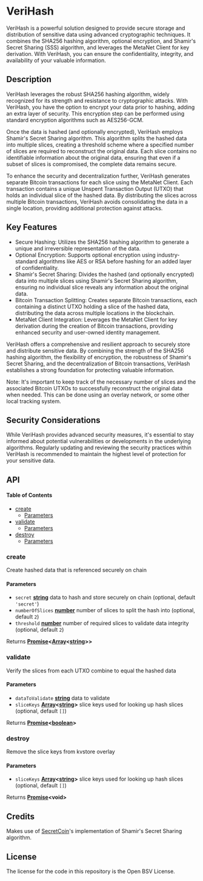 # VeriHash

VeriHash is a powerful solution designed to provide secure storage and distribution of sensitive data using advanced cryptographic techniques. It combines the SHA256 hashing algorithm, optional encryption, and Shamir's Secret Sharing (SSS) algorithm, and leverages the MetaNet Client for key derivation. With VeriHash, you can ensure the confidentiality, integrity, and availability of your valuable information.

## Description

VeriHash leverages the robust SHA256 hashing algorithm, widely recognized for its strength and resistance to cryptographic attacks. With VeriHash, you have the option to encrypt your data prior to hashing, adding an extra layer of security. This encryption step can be performed using standard encryption algorithms such as AES256-GCM.

Once the data is hashed (and optionally encrypted), VeriHash employs Shamir's Secret Sharing algorithm. This algorithm splits the hashed data into multiple slices, creating a threshold scheme where a specified number of slices are required to reconstruct the original data. Each slice contains no identifiable information about the original data, ensuring that even if a subset of slices is compromised, the complete data remains secure.

To enhance the security and decentralization further, VeriHash generates separate Bitcoin transactions for each slice using the MetaNet Client. Each transaction contains a unique Unspent Transaction Output (UTXO) that holds an individual slice of the hashed data. By distributing the slices across multiple Bitcoin transactions, VeriHash avoids consolidating the data in a single location, providing additional protection against attacks.

## Key Features

*   Secure Hashing: Utilizes the SHA256 hashing algorithm to generate a unique and irreversible representation of the data.
*   Optional Encryption: Supports optional encryption using industry-standard algorithms like AES or RSA before hashing for an added layer of confidentiality.
*   Shamir's Secret Sharing: Divides the hashed (and optionally encrypted) data into multiple slices using Shamir's Secret Sharing algorithm, ensuring no individual slice reveals any information about the original data.
*   Bitcoin Transaction Splitting: Creates separate Bitcoin transactions, each containing a distinct UTXO holding a slice of the hashed data, distributing the data across multiple locations in the blockchain.
*   MetaNet Client Integration: Leverages the MetaNet Client for key derivation during the creation of Bitcoin transactions, providing enhanced security and user-owned identity management.

VeriHash offers a comprehensive and resilient approach to securely store and distribute sensitive data. By combining the strength of the SHA256 hashing algorithm, the flexibility of encryption, the robustness of Shamir's Secret Sharing, and the decentralization of Bitcoin transactions, VeriHash establishes a strong foundation for protecting valuable information.

Note: It's important to keep track of the necessary number of slices and the associated Bitcoin UTXOs to successfully reconstruct the original data when needed. This can be done using an overlay network, or some other local tracking system.

## Security Considerations

While VeriHash provides advanced security measures, it's essential to stay informed about potential vulnerabilities or developments in the underlying algorithms. Regularly updating and reviewing the security practices within VeriHash is recommended to maintain the highest level of protection for your sensitive data.

## API

<!-- Generated by documentation.js. Update this documentation by updating the source code. -->

#### Table of Contents

*   [create](#create)
    *   [Parameters](#parameters)
*   [validate](#validate)
    *   [Parameters](#parameters-1)
*   [destroy](#destroy)
    *   [Parameters](#parameters-2)

### create

Create hashed data that is referenced securely on chain

#### Parameters

*   `secret` **[string](https://developer.mozilla.org/docs/Web/JavaScript/Reference/Global_Objects/String)** data to hash and store securely on chain (optional, default `'secret'`)
*   `numberOfSlices` **[number](https://developer.mozilla.org/docs/Web/JavaScript/Reference/Global_Objects/Number)** number of slices to split the hash into (optional, default `2`)
*   `threshold` **[number](https://developer.mozilla.org/docs/Web/JavaScript/Reference/Global_Objects/Number)** number of required slices to validate data integrity (optional, default `2`)

Returns **[Promise](https://developer.mozilla.org/docs/Web/JavaScript/Reference/Global_Objects/Promise)<[Array](https://developer.mozilla.org/docs/Web/JavaScript/Reference/Global_Objects/Array)<[string](https://developer.mozilla.org/docs/Web/JavaScript/Reference/Global_Objects/String)>>**&#x20;

### validate

Verify the slices from each UTXO combine to equal the hashed data

#### Parameters

*   `dataToValidate` **[string](https://developer.mozilla.org/docs/Web/JavaScript/Reference/Global_Objects/String)** data to validate
*   `sliceKeys` **[Array](https://developer.mozilla.org/docs/Web/JavaScript/Reference/Global_Objects/Array)<[string](https://developer.mozilla.org/docs/Web/JavaScript/Reference/Global_Objects/String)>** slice keys used for looking up hash slices (optional, default `[]`)

Returns **[Promise](https://developer.mozilla.org/docs/Web/JavaScript/Reference/Global_Objects/Promise)<[boolean](https://developer.mozilla.org/docs/Web/JavaScript/Reference/Global_Objects/Boolean)>**&#x20;

### destroy

Remove the slice keys from kvstore overlay

#### Parameters

*   `sliceKeys` **[Array](https://developer.mozilla.org/docs/Web/JavaScript/Reference/Global_Objects/Array)<[string](https://developer.mozilla.org/docs/Web/JavaScript/Reference/Global_Objects/String)>** slice keys used for looking up hash slices (optional, default `[]`)

Returns **[Promise](https://developer.mozilla.org/docs/Web/JavaScript/Reference/Global_Objects/Promise)\<void>**&#x20;

## Credits

Makes use of [SecretCoin](https://github.com/mohrt/secretcoin)'s implementation of Shamir's Secret Sharing algorithm.

## License

The license for the code in this repository is the Open BSV License.
